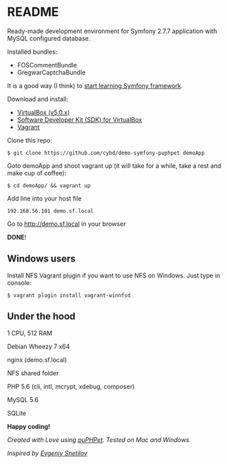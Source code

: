 # README #

Ready-made development environment for Symfony 2.7.7 application with MySQL configured database.

Installed bundles:
* FOSCommentBundle
* GregwarCaptchaBundle

It is a good way (I think) to [start learning Symfony framework](http://symfony.com/doc/current/book/page_creation.html).

Download and install:

* [VirtualBox (v5.0.x)](https://www.virtualbox.org/wiki/Downloads)
* [Software Developer Kit (SDK) for VirtualBox](http://download.virtualbox.org/virtualbox/5.0.10/VirtualBoxSDK-5.0.10-104061.zip)
* [Vagrant](https://www.vagrantup.com/downloads.html)

Clone this repo:

```
$ git clone https://github.com/cybd/demo-symfony-puphpet demoApp
```

Goto demoApp and shoot vagrant up (it will take for a while, take a rest and make cup of coffee):

```
$ cd demoApp/ && vagrant up
```

Add line into your host file


```
192.168.56.101 demo.sf.local
```

Go to http://demo.sf.local in your browser

**DONE**!

## Windows users ##
Install NFS Vagrant plugin if you want to use NFS on Windows. Just type in console:


```
$ vagrant plugin install vagrant-winnfsd
```



## Under the hood ##

1 CPU, 512 RAM

Debian Wheezy 7 x64

nginx (demo.sf.local)

NFS shared folder

PHP 5.6 (cli, intl, mcrypt, xdebug, composer)

MySQL 5.6

SQLite

**Happy coding!**

*Created with Love using [puPHPet](https://puphpet.com/). Tested on Mac and Windows.*

*Inspired by [Evgeniy Snetilov](https://github.com/evgeniysnetilov)*
